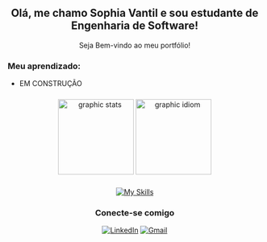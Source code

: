 <h2 align="center"> Olá, me chamo Sophia Vantil e sou estudante de Engenharia de Software! </h2>
<div align="center"> Seja Bem-vindo ao meu portfólio! </div>

### Meu aprendizado:
- EM CONSTRUÇÃO



###
<div align="center"> 
<img src="https://github-readme-stats.vercel.app/api?username=sophiavantil&show_icons=true&theme=midnight-purple" height="150" alt="graphic stats" />
  <img src="https://github-readme-stats.vercel.app/api/top-langs/?username=sophiavantil&layout=compact&theme=midnight-purple" height="150" alt="graphic idiom" />
</div>

###
<div align="center">
  
[![My Skills](https://skillicons.dev/icons?i=html,css,js,py,windows,vscode&theme=dark)](https://skillicons.dev)
</div>

<div align="center">
  
### Conecte-se comigo
[![LinkedIn](https://img.shields.io/badge/LinkedIn-8A2BE2?style=for-the-badge&logo=linkedin&logoColor=white)](https://www.linkedin.com/in/sophiavantil)
[![Gmail](https://img.shields.io/badge/Gmail-8A2BE2?style=for-the-badge&logo=gmail&logoColor=white)](mailto:sophiavantildc@gmail.com)
</div>
